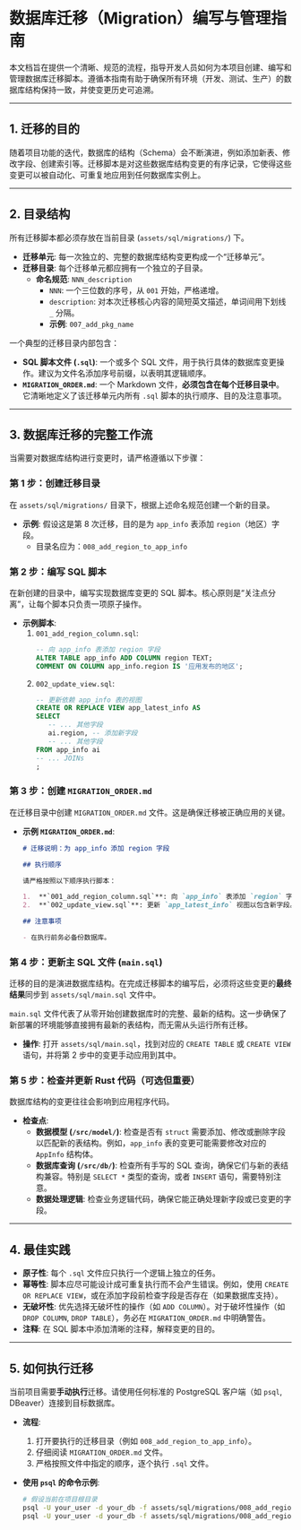 # 数据库迁移（Migration）编写与管理指南

本文档旨在提供一个清晰、规范的流程，指导开发人员如何为本项目创建、编写和管理数据库迁移脚本。遵循本指南有助于确保所有环境（开发、测试、生产）的数据库结构保持一致，并使变更历史可追溯。

---

## 1. 迁移的目的

随着项目功能的迭代，数据库的结构（Schema）会不断演进，例如添加新表、修改字段、创建索引等。迁移脚本是对这些数据库结构变更的有序记录，它使得这些变更可以被自动化、可重复地应用到任何数据库实例上。

---

## 2. 目录结构

所有迁移脚本都必须存放在当前目录 (`assets/sql/migrations/`) 下。

- **迁移单元**: 每一次独立的、完整的数据库结构变更构成一个“迁移单元”。
- **迁移目录**: 每个迁移单元都应拥有一个独立的子目录。
    - **命名规范**: `NNN_description`
        - `NNN`: 一个三位数的序号，从 `001` 开始，严格递增。
        - `description`: 对本次迁移核心内容的简短英文描述，单词间用下划线 `_` 分隔。
        - **示例**: `007_add_pkg_name`

一个典型的迁移目录内部包含：

- **SQL 脚本文件 (`.sql`)**: 一个或多个 SQL 文件，用于执行具体的数据库变更操作。建议为文件名添加序号前缀，以表明其逻辑顺序。
- **`MIGRATION_ORDER.md`**: 一个 Markdown 文件，**必须包含在每个迁移目录中**。它清晰地定义了该迁移单元内所有 `.sql` 脚本的执行顺序、目的及注意事项。

---

## 3. 数据库迁移的完整工作流

当需要对数据库结构进行变更时，请严格遵循以下步骤：

### 第 1 步：创建迁移目录

在 `assets/sql/migrations/` 目录下，根据上述命名规范创建一个新的目录。

- **示例**: 假设这是第 8 次迁移，目的是为 `app_info` 表添加 `region`（地区）字段。
    - 目录名应为：`008_add_region_to_app_info`

### 第 2 步：编写 SQL 脚本

在新创建的目录中，编写实现数据库变更的 SQL 脚本。核心原则是“关注点分离”，让每个脚本只负责一项原子操作。

- **示例脚本**:
    1.  `001_add_region_column.sql`:
        ```sql
        -- 向 app_info 表添加 region 字段
        ALTER TABLE app_info ADD COLUMN region TEXT;
        COMMENT ON COLUMN app_info.region IS '应用发布的地区';
        ```
    2.  `002_update_view.sql`:
        ```sql
        -- 更新依赖 app_info 表的视图
        CREATE OR REPLACE VIEW app_latest_info AS
        SELECT
           -- ... 其他字段
           ai.region, -- 添加新字段
           -- ... 其他字段
        FROM app_info ai
        -- ... JOINs
        ;
        ```

### 第 3 步：创建 `MIGRATION_ORDER.md`

在迁移目录中创建 `MIGRATION_ORDER.md` 文件。这是确保迁移被正确应用的关键。

- **示例 `MIGRATION_ORDER.md`**:
    ```markdown
    # 迁移说明：为 app_info 添加 region 字段

    ## 执行顺序

    请严格按照以下顺序执行脚本：

    1.  **`001_add_region_column.sql`**: 向 `app_info` 表添加 `region` 字段。
    2.  **`002_update_view.sql`**: 更新 `app_latest_info` 视图以包含新字段。

    ## 注意事项

    - 在执行前务必备份数据库。
    ```

### 第 4 步：更新主 SQL 文件 (`main.sql`)

迁移的目的是演进数据库结构。在完成迁移脚本的编写后，必须将这些变更的**最终结果**同步到 `assets/sql/main.sql` 文件中。

`main.sql` 文件代表了从零开始创建数据库时的完整、最新的结构。这一步确保了新部署的环境能够直接拥有最新的表结构，而无需从头运行所有迁移。

- **操作**: 打开 `assets/sql/main.sql`，找到对应的 `CREATE TABLE` 或 `CREATE VIEW` 语句，并将第 2 步中的变更手动应用到其中。

### 第 5 步：检查并更新 Rust 代码（可选但重要）

数据库结构的变更往往会影响到应用程序代码。

- **检查点**:
    - **数据模型 (`/src/model/`)**: 检查是否有 `struct` 需要添加、修改或删除字段以匹配新的表结构。例如，`app_info` 表的变更可能需要修改对应的 `AppInfo` 结构体。
    - **数据库查询 (`/src/db/`)**: 检查所有手写的 SQL 查询，确保它们与新的表结构兼容。特别是 `SELECT *` 类型的查询，或者 `INSERT` 语句，需要特别注意。
    - **数据处理逻辑**: 检查业务逻辑代码，确保它能正确处理新字段或已变更的字段。

---

## 4. 最佳实践

- **原子性**: 每个 `.sql` 文件应只执行一个逻辑上独立的任务。
- **幂等性**: 脚本应尽可能设计成可重复执行而不会产生错误。例如，使用 `CREATE OR REPLACE VIEW`，或在添加字段前检查字段是否存在（如果数据库支持）。
- **无破坏性**: 优先选择无破坏性的操作（如 `ADD COLUMN`）。对于破坏性操作（如 `DROP COLUMN`, `DROP TABLE`），务必在 `MIGRATION_ORDER.md` 中明确警告。
- **注释**: 在 SQL 脚本中添加清晰的注释，解释变更的目的。

---

## 5. 如何执行迁移

当前项目需要**手动执行**迁移。请使用任何标准的 PostgreSQL 客户端（如 `psql`, DBeaver）连接到目标数据库。

- **流程**:
    1.  打开要执行的迁移目录（例如 `008_add_region_to_app_info`）。
    2.  仔细阅读 `MIGRATION_ORDER.md` 文件。
    3.  严格按照文件中指定的顺序，逐个执行 `.sql` 文件。

- **使用 `psql` 的命令示例**:
    ```bash
    # 假设当前在项目根目录
    psql -U your_user -d your_db -f assets/sql/migrations/008_add_region_to_app_info/001_add_region_column.sql
    psql -U your_user -d your_db -f assets/sql/migrations/008_add_region_to_app_info/002_update_view.sql
    ```

